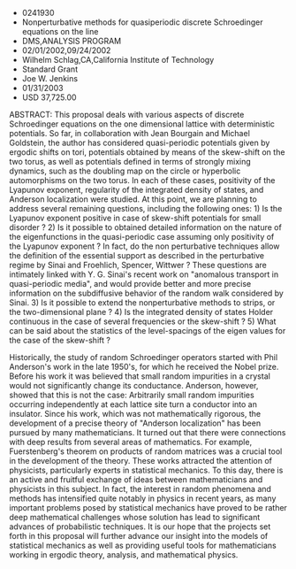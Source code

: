 
* 0241930
* Nonperturbative methods for quasiperiodic discrete Schroedinger equations on the line
* DMS,ANALYSIS PROGRAM
* 02/01/2002,09/24/2002
* Wilhelm Schlag,CA,California Institute of Technology
* Standard Grant
* Joe W. Jenkins
* 01/31/2003
* USD 37,725.00

ABSTRACT: This proposal deals with various aspects of discrete Schroedinger
equations on the one dimensional lattice with deterministic potentials. So far,
in collaboration with Jean Bourgain and Michael Goldstein, the author has
considered quasi-periodic potentials given by ergodic shifts on tori, potentials
obtained by means of the skew-shift on the two torus, as well as potentials
defined in terms of strongly mixing dynamics, such as the doubling map on the
circle or hyperbolic automorphisms on the two torus. In each of these cases,
positivity of the Lyapunov exponent, regularity of the integrated density of
states, and Anderson localization were studied. At this point, we are planning
to address several remaining questions, including the following ones: 1) Is the
Lyapunov exponent positive in case of skew-shift potentials for small disorder ?
2) Is it possible to obtained detailed information on the nature of the
eigenfunctions in the quasi-periodic case assuming only positivity of the
Lyapunov exponent ? In fact, do the non perturbative techniques allow the
definition of the essential support as described in the perturbative regime by
Sinai and Froehlich, Spencer, Wittwer ? These questions are intimately linked
with Y. G. Sinai's recent work on "anomalous transport in quasi-periodic media",
and would provide better and more precise information on the subdiffusive
behavior of the random walk considered by Sinai. 3) Is it possible to extend the
nonperturbative methods to strips, or the two-dimensional plane ? 4) Is the
integrated density of states Holder continuous in the case of several
frequencies or the skew-shift ? 5) What can be said about the statistics of the
level-spacings of the eigen values for the case of the skew-shift ?

Historically, the study of random Schroedinger operators started with Phil
Anderson's work in the late 1950's, for which he received the Nobel prize.
Before his work it was believed that small random impurities in a crystal would
not significantly change its conductance. Anderson, however, showed that this is
not the case: Arbitrarily small random impurities occurring independently at
each lattice site turn a conductor into an insulator. Since his work, which was
not mathematically rigorous, the development of a precise theory of "Anderson
localization" has been pursued by many mathematicians. It turned out that there
were connections with deep results from several areas of mathematics. For
example, Fuerstenberg's theorem on products of random matrices was a crucial
tool in the development of the theory. These works attracted the attention of
physicists, particularly experts in statistical mechanics. To this day, there is
an active and fruitful exchange of ideas between mathematicians and physicists
in this subject. In fact, the interest in random phenomena and methods has
intensified quite notably in physics in recent years, as many important problems
posed by statistical mechanics have proved to be rather deep mathematical
challenges whose solution has lead to significant advances of probabilistic
techniques. It is our hope that the projects set forth in this proposal will
further advance our insight into the models of statistical mechanics as well as
providing useful tools for mathematicians working in ergodic theory, analysis,
and mathematical physics.








